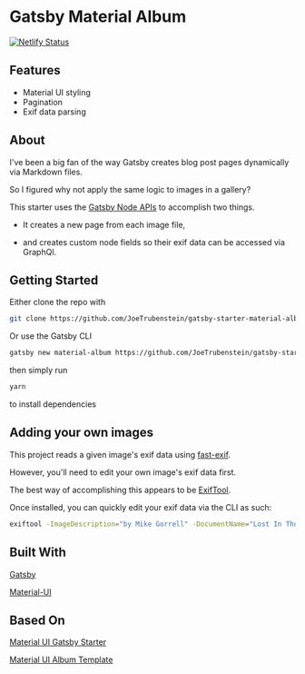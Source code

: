 # Gatsby Material Album

[![Netlify Status](https://api.netlify.com/api/v1/badges/53d625bc-0c4a-48fe-b188-71b0ba469277/deploy-status)](https://app.netlify.com/sites/gatsby-starter-material-album/deploys)

## Features

* Material UI styling
* Pagination
* Exif data parsing

## About

I've been a big fan of the way Gatsby creates blog post pages dynamically via Markdown files.

So I figured why not apply the same logic to images in a gallery?

This starter uses the [Gatsby Node APIs](https://www.gatsbyjs.org/docs/node-apis/) to accomplish two things.

- It creates a new page from each image file,

- and creates custom node fields so their exif data can be accessed via GraphQl.

## Getting Started

Either clone the repo with 

```sh
git clone https://github.com/JoeTrubenstein/gatsby-starter-material-album.git
```

Or use the Gatsby CLI

```sh
gatsby new material-album https://github.com/JoeTrubenstein/gatsby-starter-material-album.git
```

then simply run

```sh
yarn
```

to install dependencies

## Adding your own images

This project reads a given image's exif data using [fast-exif](https://www.npmjs.com/package/fast-exif).

However, you'll need to edit your own image's exif data first.

The best way of accomplishing this appears to be [ExifTool](https://www.sno.phy.queensu.ca/~phil/exiftool/).

Once installed, you can quickly edit your exif data via the CLI as such:

```sh
exiftool -ImageDescription="by Mike Gorrell" -DocumentName="Lost In Thought" -Copyright="https://unsplash.com/@mikegorrell" src/images/mike-gorrell-61cMb0WQAMA-unsplash.jpg
```


## Built With

[Gatsby](https://github.com/gatsbyjs/gatsby)

[Material-UI](https://github.com/mui-org/material-ui)

## Based On

[Material UI Gatsby Starter](https://github.com/mui-org/material-ui/tree/master/examples/gatsby)

[Material UI Album Template](https://github.com/mui-org/material-ui/tree/master/docs/src/pages/getting-started/templates/album)





